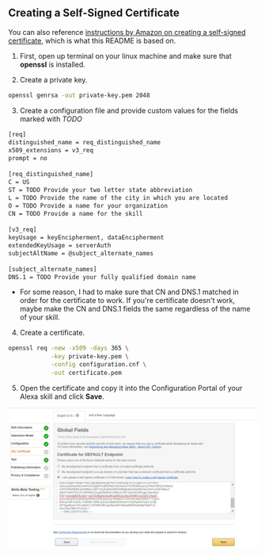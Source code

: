 ## Creating a Self-Signed Certificate

You can also reference [instructions by Amazon on creating a self-signed
certificate](https://developer.amazon.com/public/solutions/alexa/alexa-skills-kit/docs/testing-an-alexa-skill#create-a-private-key-and-self-signed-certificate-for-testing),
which is what this README is based on.

1. First, open up terminal on your linux machine and make sure that
**openssl** is installed.

2. Create a private key.
```bash
openssl genrsa -out private-key.pem 2048
```

3. Create a configuration file and provide custom values for the fields
marked with *TODO*
```
[req]
distinguished_name = req_distinguished_name
x509_extensions = v3_req
prompt = no

[req_distinguished_name]
C = US
ST = TODO Provide your two letter state abbreviation
L = TODO Provide the name of the city in which you are located
O = TODO Provide a name for your organization
CN = TODO Provide a name for the skill

[v3_req]
keyUsage = keyEncipherment, dataEncipherment
extendedKeyUsage = serverAuth
subjectAltName = @subject_alternate_names

[subject_alternate_names]
DNS.1 = TODO Provide your fully qualified domain name
```

* For some reason, I had to make sure that CN and DNS.1 matched in order for
the certificate to work. If you're certificate doesn't work, maybe make the CN
and DNS.1 fields the same regardless of the name of your skill.

4. Create a certificate.
```bash
openssl req -new -x509 -days 365 \
            -key private-key.pem \
            -config configuration.cnf \
            -out certificate.pem
```

5. Open the certificate and copy it into the Configuration Portal of your Alexa
skill and click **Save**.

![ssl certificate](https://github.com/hanstxu/alexa_endpoint_cpp/blob/master/screenshots/ssl_certificate.png)